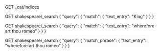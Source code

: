 

GET _cat/indices




GET shakespeare/_search
{
  "query": {
    "match": {
      "text_entry": "King"
    }
  }
}


GET shakespeare/_search
{
  "query": {
    "match": {
      "text_entry": "wherefore art thou romeo"
    }
  }
}

GET shakespeare/_search
{
  "query": {
    "match_phrase": {
      "text_entry": "wherefore art thou romeo"
    }
  }
}


